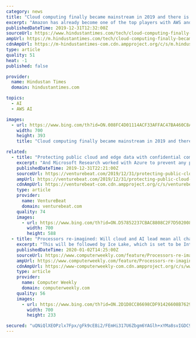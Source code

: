 ```yaml
---
category: news
title: "Cloud computing finally became mainstream in 2019 and there is much to look forward to"
excerpt: "Amazon has already become one of the top players with AWS and Microsoft has transitioned into a prominent cloud player ... In 2020, we’re probably going to see a deeper integration of cloud with automation, artificial intelligence and others. However, having said this, Cloud’s growth will not be without challenges. “One of the classic ..."
publishedDateTime: 2019-12-31T12:32:00Z
sourceUrl: https://www.hindustantimes.com/tech/cloud-computing-finally-became-mainstream-in-2019-and-there-is-much-to-look-forward-to/story-0Dq6G3VWnB92vTPfOMXSOK.html
ampUrl: https://m.hindustantimes.com/tech/cloud-computing-finally-became-mainstream-in-2019-and-there-is-much-to-look-forward-to/story-0Dq6G3VWnB92vTPfOMXSOK_amp.html
cdnAmpUrl: https://m-hindustantimes-com.cdn.ampproject.org/c/s/m.hindustantimes.com/tech/cloud-computing-finally-became-mainstream-in-2019-and-there-is-much-to-look-forward-to/story-0Dq6G3VWnB92vTPfOMXSOK_amp.html
type: article
quality: 51
heat: -1
published: false

provider:
  name: Hindustan Times
  domain: hindustantimes.com

topics:
  - AI
  - AWS AI

images:
  - url: https://www.bing.com/th?id=ON.008FC4D01114ACF33AFFAC47BA460C8A
    width: 700
    height: 393
    title: "Cloud computing finally became mainstream in 2019 and there is much to look forward to"

related:
  - title: "Protecting public cloud and edge data with confidential computing"
    excerpt: "And Microsoft Research worked with Azure to prevent any possible trusted execution data leaks ... This will enable participants in the coming waves of analytics and AI to advance with less worry about the safety and privacy public data and intellectual property."
    publishedDateTime: 2019-12-31T22:21:00Z
    sourceUrl: https://venturebeat.com/2019/12/31/protecting-public-cloud-and-edge-data-with-confidential-computing/
    ampUrl: https://venturebeat.com/2019/12/31/protecting-public-cloud-and-edge-data-with-confidential-computing/amp/
    cdnAmpUrl: https://venturebeat-com.cdn.ampproject.org/c/s/venturebeat.com/2019/12/31/protecting-public-cloud-and-edge-data-with-confidential-computing/amp/
    type: article
    provider:
      name: VentureBeat
      domain: venturebeat.com
    quality: 74
    images:
      - url: https://www.bing.com/th?id=ON.D57852237CBAC8808C2F7D502008D71B
        width: 700
        height: 588
  - title: "Processors re-imagined: Will cloud and AI lead mean all change in the datacentre?"
    excerpt: "This will be followed by Ice Lake, which is set to be Intel’s first server chip family manufactured using a 10nm (nanometre) process. Ice Lake features a redesigned core with wider and deeper instruction pipelines, and will also implement more instructions targeting artificial intelligence (AI) and machine learning. Coming in 2021 is a major ..."
    publishedDateTime: 2020-01-02T14:25:00Z
    sourceUrl: https://www.computerweekly.com/feature/Processors-re-imagined-Will-cloud-and-AI-lead-mean-all-change-in-the-datacentre
    ampUrl: https://www.computerweekly.com/feature/Processors-re-imagined-Will-cloud-and-AI-lead-mean-all-change-in-the-datacentre?amp=1
    cdnAmpUrl: https://www-computerweekly-com.cdn.ampproject.org/c/s/www.computerweekly.com/feature/Processors-re-imagined-Will-cloud-and-AI-lead-mean-all-change-in-the-datacentre?amp=1
    type: article
    provider:
      name: Computer Weekly
      domain: computerweekly.com
    quality: 56
    images:
      - url: https://www.bing.com/th?id=ON.2D1D8CC86698CDF91426608B7629FA07
        width: 700
        height: 233

secured: "uQNiQlXEOPzlx7Fpx/gFk9cEBi2/FEmHi317U6Zbgm6YAGlh+xYMa8svIGDC91AvoP3sjxamwtPV//kAByEXwkTlvRfhasp9JpNC3N19Uld0jVN9UbD6Kw/XPhHc9n6pYvu9FdEPgqJi7fTguJYVDstPUnNw4l+PvLUPBQ+IY+m6dSo+JGXFGdpt10s/S4bIilvTtedbMZEpHoOoQEQmTuhDKMuLWuxhaFXfaQKSrwVyuzxXXa6waEj8nnBTglpysPu7OEW2ifx4UFBikNhZvA==;SDWVgG7of+4sLl/oscw/yg=="
---
```


